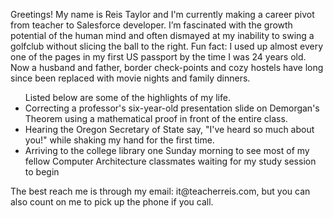 Greetings! My name is Reis Taylor and I'm currently making a career pivot from teacher to Salesforce developer. I’m fascinated with the growth potential of the human mind and often dismayed at my inability to swing a golfclub without slicing the ball to the right. Fun fact: I used up almost every one of the pages in my first US passport by the time I was 24 years old. Now a husband and father, border check-points and cozy hostels have long since been replaced with movie nights and family dinners.

<ul>
  <lh>Listed below are some of the highlights of my life.</lh>
  <li>Correcting a professor's six-year-old presentation slide on Demorgan's Theorem using a mathematical proof in front of the entire class.</li>
  <li>Hearing the Oregon Secretary of State say, "I've heard so much about you!" while shaking my hand for the first time.</li>
  <li>Arriving to the college library one Sunday morning to see most of my fellow Computer Architecture classmates waiting for my study session to begin</li> 
</ul>
The best reach me is through my email: it@teacherreis.com, but you can also count on me to pick up the phone if you call.

<!---
reisTaylor/reisTaylor is a ✨ special ✨ repository because its `README.md` (this file) appears on your GitHub profile.
You can click the Preview link to take a look at your changes.
--->
